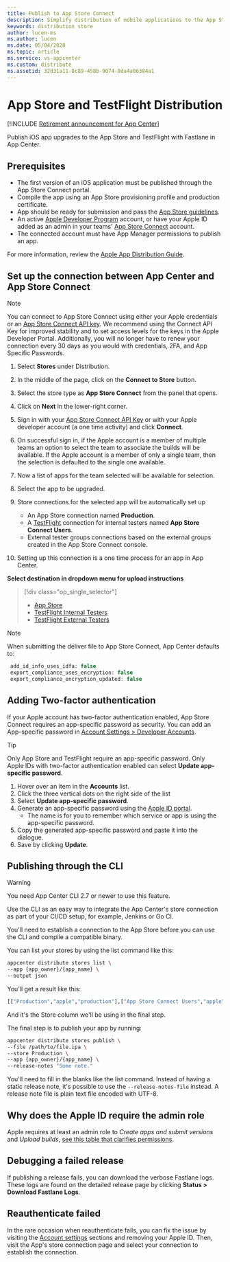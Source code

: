 ```yaml
---
title: Publish to App Store Connect
description: Simplify distribution of mobile applications to the App Store
keywords: distribution store
author: lucen-ms
ms.author: lucen
ms.date: 05/04/2020
ms.topic: article
ms.service: vs-appcenter
ms.custom: distribute
ms.assetid: 32d31a11-8c89-458b-9074-0da4a06384a1
---
```


# App Store and TestFlight Distribution

[!INCLUDE [Retirement announcement for App Center](../../includes/retirement.md)]

Publish iOS app upgrades to the App Store and TestFlight with Fastlane in App Center.

## Prerequisites
* The first version of an iOS application must be published through the App Store Connect portal.
* Compile the app using an App Store provisioning profile and production certificate.
* App should be ready for submission and pass the [App Store guidelines](https://developer.apple.com/app-store/review/guidelines/).
* An active [Apple Developer Program](https://developer.apple.com/programs/enroll/) account, or have your Apple ID added as an admin in your teams' [App Store Connect](https://appstoreconnect.apple.com/) account.
* The connected account must have App Manager permissions to publish an app.

For more information, review the [Apple App Distribution Guide](https://help.apple.com/xcode/mac/current/#/dev8b4250b57).

## Set up the connection between App Center and App Store Connect
> [!NOTE]
> You can connect to App Store Connect using either your Apple credentials or an [App Store Connect API key](https://developer.apple.com/documentation/appstoreconnectapi/creating_api_keys_for_app_store_connect_api). We recommend using the Connect API Key for improved stability and to set access levels for the keys in the Apple Developer Portal. Additionally, you will no longer have to renew your connection every 30 days as you would with credentials, 2FA, and App Specific Passwords.  

1. Select **Stores** under Distribution.
2. In the middle of the page, click on the **Connect to Store** button.
3. Select the store type as **App Store Connect** from the panel that opens.
4. Click on **Next** in the lower-right corner.
5. Sign in with your [App Store Connect API Key](https://developer.apple.com/documentation/appstoreconnectapi/creating_api_keys_for_app_store_connect_api) or with your Apple developer account (a one time activity) and click **Connect**.
6. On successful sign in, if the Apple account is a member of multiple teams an option to select the team to associate the builds will be available. If the Apple account is a member of only a single team, then the selection is defaulted to the single one available.
7. Now a list of apps for the team selected will be available for selection.
8. Select the app to be upgraded.
9. Store connections for the selected app will be automatically set up
   * An App Store connection named **Production**.
   * A [TestFlight](https://developer.apple.com/testflight/) connection for internal testers named **App Store Connect Users**.
   * External tester groups connections based on the external groups created in the App Store Connect console.

10. Setting up this connection is a one time process for an app in App Center.

**Select destination in dropdown menu for upload instructions**

> [!div  class="op_single_selector"]
> * [App Store](apple/app_store.md)
> * [TestFlight Internal Testers](apple/testflight_internal.md)
> * [TestFlight External Testers](apple/testflight_external.md)

> [!NOTE]
> When submitting the deliver file to App Store Connect, App Center defaults to:
> ```js
>  add_id_info_uses_idfa: false
>  export_compliance_uses_encryption: false
>  export_compliance_encryption_updated: false
>  ```

## Adding Two-factor authentication

If your Apple account has two-factor authentication enabled, App Store Connect requires an app-specific password as security. You can add an App-specific password in [Account Settings > Developer Accounts](https://appcenter.ms/settings/accounts).

> [!TIP]
> Only App Store and TestFlight require an app-specific password.
> Only Apple IDs with two-factor authentication enabled can select **Update app-specific password**.

1. Hover over an item in the **Accounts** list.
2. Click the three vertical dots on the right side of the list
3. Select **Update app-specific password**.
4. Generate an app-specific password using the [Apple ID portal](https://appleid.apple.com/).
    * The name is for you to remember which service or app is using the app-specific password.
5. Copy the generated app-specific password and paste it into the dialogue.
6. Save by clicking **Update**.

## Publishing through the CLI

> [!WARNING]
> You need App Center CLI 2.7 or newer to use this feature.

Use the CLI as an easy way to integrate the App Center's store connection as part of your CI/CD setup, for example, Jenkins or Go CI.

You'll need to establish a connection to the App Store before you can use the CLI and compile a compatible binary. 

You can list your stores by using the list command like this:

```bash
appcenter distribute stores list \
--app {app_owner}/{app_name} \
--output json
```

You'll get a result like this:

```bash
[["Production","apple","production"],["App Store Connect Users","apple","testflight-internal"]]
```

And it's the Store column we'll be using in the final step.

The final step is to publish your app by running:

```bash
appcenter distribute stores publish \
--file /path/to/file.ipa \
--store Production \
--app {app_owner}/{app_name} \
--release-notes "Some note."
```

You'll need to fill in the blanks like the list command. Instead of having a static release note, it's possible to use the `--release-notes-file` instead. A release note file is plain text file encoded with UTF-8.

## Why does the Apple ID require the admin role

Apple requires at least an admin role to _Create apps and submit versions_ and _Upload builds_, [see this table that clarifies permissions](https://developer.apple.com/support/roles/).

## Debugging a failed release

If publishing a release fails, you can download the verbose Fastlane logs. These logs are found on the detailed release page by clicking **Status > Download Fastlane Logs**.

## Reauthenticate failed

In the rare occasion when reauthenticate fails, you can fix the issue by visiting the [Account settings](https://appcenter.ms/settings/accounts) sections and removing your Apple ID. Then, visit the App's store connection page and select your connection to establish the connection.
